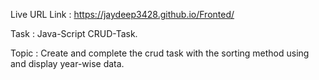 Live URL Link : https://jaydeep3428.github.io/Fronted/

Task : Java-Script CRUD-Task.

Topic : Create and complete the crud task with the sorting method using and display year-wise data.
